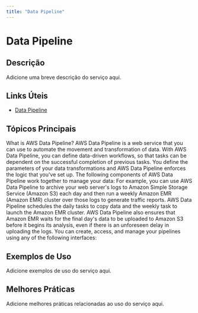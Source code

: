 ```yaml
---
title: "Data Pipeline"
---
```


# Data Pipeline

## Descrição

Adicione uma breve descrição do serviço aqui.

## Links Úteis

- [Data Pipeline](https://docs.aws.amazon.com/datapipeline/latest/DeveloperGuide/what-is-datapipeline.html)

## Tópicos Principais

What is AWS Data Pipeline?
AWS Data Pipeline is a web service that you can use to automate the movement and transformation of
        data. With AWS Data Pipeline, you can define data-driven workflows, so that tasks can be dependent on
        the successful completion of previous tasks. You define the parameters of your data
        transformations and AWS Data Pipeline enforces the logic that you've set up. 
The following components of AWS Data Pipeline work together to manage your data:
 For example, you can use AWS Data Pipeline to archive your web server's logs to Amazon Simple Storage Service (Amazon S3)
        each day and then run a weekly Amazon EMR (Amazon EMR) cluster over those logs to generate traffic
        reports. AWS Data Pipeline schedules the daily tasks to copy data and the weekly task to launch the
        Amazon EMR cluster. AWS Data Pipeline also ensures that Amazon EMR waits for the final day's data to be uploaded
        to Amazon S3 before it begins its analysis, even if there is an unforeseen delay in uploading the
        logs.
You can create, access, and manage your pipelines using any of the following
            interfaces:

## Exemplos de Uso

Adicione exemplos de uso do serviço aqui.

## Melhores Práticas

Adicione melhores práticas relacionadas ao uso do serviço aqui.

